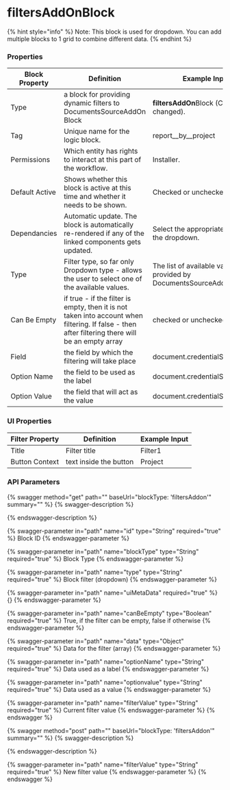 # filtersAddOnBlock

{% hint style="info" %}
Note: This block is used for dropdown. You can add multiple blocks to 1 grid to combine different data.&#x20;
{% endhint %}

### Properties

| Block Property | Definition                                                                                                                                       | Example Input                                                         |
| -------------- | ------------------------------------------------------------------------------------------------------------------------------------------------ | --------------------------------------------------------------------- |
| Type           | a block for providing dynamic filters to DocumentsSourceAddOn Block                                                                              | **filtersAddOn**Block (Can't be changed).                             |
| Tag            | Unique name for the logic block.                                                                                                                 | report\__by\__project                                                 |
| Permissions    | Which entity has rights to interact at this part of the workflow.                                                                                | Installer.                                                            |
| Default Active | Shows whether this block is active at this time and whether it needs to be shown.                                                                | Checked or unchecked.                                                 |
| Dependancies   | Automatic update. The block is automatically re-rendered if any of the linked components gets updated.                                           | Select the appropriate block from the dropdown.                       |
| Type           | Filter type, so far only Dropdown type - allows the user to select one of the available values.                                                  | The list of available values is provided by DocumentsSourceAddonBlock |
| Can Be Empty   | if true - if the filter is empty, then it is not taken into account when filtering. If false - then after filtering there will be an empty array | checked or unchecked                                                  |
| Field          | the field by which the filtering will take place                                                                                                 | document.credentialSubject.0.ref                                      |
| Option Name    | the field to be used as the label                                                                                                                | document.credentialSubject.0.id                                       |
| Option Value   | the field that will act as the value                                                                                                             | document.credentialSubject.0.id                                       |

### UI Properties

| Filter Property | Definition             | Example Input |
| --------------- | ---------------------- | ------------- |
| Title           | Filter title           | Filter1       |
| Button Context  | text inside the button | Project       |

### API Parameters

{% swagger method="get" path="" baseUrl="blockType: 'filtersAddon'" summary="" %}
{% swagger-description %}

{% endswagger-description %}

{% swagger-parameter in="path" name="id" type="String" required="true" %}
Block ID
{% endswagger-parameter %}

{% swagger-parameter in="path" name="blockType" type="String" required="true" %}
Block Type
{% endswagger-parameter %}

{% swagger-parameter in="path" name="type" type="String" required="true" %}
Block filter (dropdown)
{% endswagger-parameter %}

{% swagger-parameter in="path" name="uiMetaData" required="true" %}
{}
{% endswagger-parameter %}

{% swagger-parameter in="path" name="canBeEmpty" type="Boolean" required="true" %}
True, if the filter can be empty, false if otherwise
{% endswagger-parameter %}

{% swagger-parameter in="path" name="data" type="Object" required="true" %}
Data for the filter (array)
{% endswagger-parameter %}

{% swagger-parameter in="path" name="optionName" type="String" required="true" %}
Data used as a label
{% endswagger-parameter %}

{% swagger-parameter in="path" name="optionvalue" type="String" required="true" %}
Data used as a value
{% endswagger-parameter %}

{% swagger-parameter in="path" name="filterValue" type="String" required="true" %}
Current filter value
{% endswagger-parameter %}
{% endswagger %}

{% swagger method="post" path="" baseUrl="blockType: 'filtersAddon'" summary="" %}
{% swagger-description %}

{% endswagger-description %}

{% swagger-parameter in="path" name="filterValue" type="String" required="true" %}
New filter value
{% endswagger-parameter %}
{% endswagger %}
